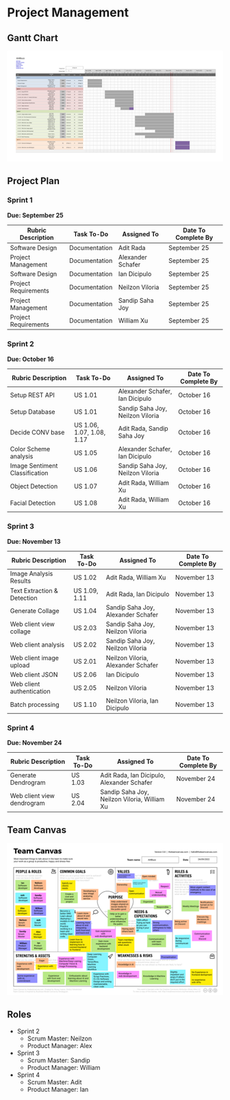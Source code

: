 # Project Management

## Gantt Chart

[![Architecture](images/gantt-chart.jpg)](images/gantt-chart.jpg)

## Project Plan

### Sprint 1

**Due: September 25**

| **Rubric Description** | **Task To-Do** | **Assigned To**   | **Date To Complete By** |
| ---------------------- | -------------- | ----------------- | ----------------------- |
| Software Design        | Documentation  | Adit Rada         | September 25            |
| Project Management     | Documentation  | Alexander Schafer | September 25            |
| Software Design        | Documentation  | Ian Dicipulo      | September 25            |
| Project Requirements   | Documentation  | Neilzon Viloria   | September 25            |
| Project Management     | Documentation  | Sandip Saha Joy   | September 25            |
| Project Requirements   | Documentation  | William Xu        | September 25            |

### Sprint 2

**Due: October 16**

| **Rubric Description**         | **Task To-Do**            | **Assigned To**                  | **Date To Complete By** |
| ------------------------------ | ------------------------- | -------------------------------- | ----------------------- |
| Setup REST API                 | US 1.01                   | Alexander Schafer, Ian Dicipulo  | October 16              |
| Setup Database                 | US 1.01                   | Sandip Saha Joy, Neilzon Viloria | October 16              |
| Decide CONV base               | US 1.06, 1.07, 1.08, 1.17 | Adit Rada, Sandip Saha Joy       | October 16              |
| Color Scheme analysis          | US 1.05                   | Alexander Schafer, Ian Dicipulo  | October 16              |
| Image Sentiment Classification | US 1.06                   | Sandip Saha Joy, Neilzon Viloria | October 16              |
| Object Detection               | US 1.07                   | Adit Rada, William Xu            | October 16              |
| Facial Detection               | US 1.08                   | Adit Rada, William Xu            | October 16              |

### Sprint 3

**Due: November 13**

| **Rubric Description**      | **Task To-Do** | **Assigned To**                                | **Date To Complete By** |
| --------------------------- | -------------- | ---------------------------------------------- | ----------------------- |
| Image Analysis Results      | US 1.02        | Adit Rada, William Xu                          | November 13             |
| Text Extraction & Detection | US 1.09, 1.11  | Adit Rada, Ian Dicipulo                        | November 13             |
| Generate Collage            | US 1.04        | Sandip Saha Joy, Alexander Schafer             | November 13             |
| Web client view collage     | US 2.03        | Sandip Saha Joy, Neilzon Viloria               | November 13             |
| Web client analysis         | US 2.02        | Sandip Saha Joy, Neilzon Viloria               | November 13             |
| Web client image upload     | US 2.01        | Neilzon Viloria, Alexander Schafer             | November 13             |
| Web client JSON             | US 2.06        | Ian Dicipulo                                   | November 13             |
| Web client authentication   | US 2.05        | Neilzon Viloria                                | November 13             |
| Batch processing            | US 1.10        | Neilzon Viloria, Ian Dicipulo                  | November 13             |

### Sprint 4

**Due: November 24**

| **Rubric Description**     | **Task To-Do** | **Assigned To**                              | **Date To Complete By** |
| -------------------------- | -------------- | -------------------------------------------- | ----------------------- |
| Generate Dendrogram        | US 1.03        | Adit Rada, Ian Dicipulo, Alexander Schafer   | November 24             |
| Web client view dendrogram | US 2.04        | Sandip Saha Joy, Neilzon Viloria, William Xu | November 24             |

## Team Canvas

[![Architecture](images/canvas.png)](images/canvas.png)

## Roles

- Sprint 2
  - Scrum Master: Neilzon
  - Product Manager: Alex
- Sprint 3
  - Scrum Master: Sandip
  - Product Manager: William
- Sprint 4
  - Scrum Master: Adit
  - Product Manager: Ian
